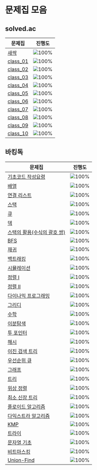 # 문제집 모음

## solved.ac

| 문제집                    | 진행도                                                                                         |
| ------------------------- | ---------------------------------------------------------------------------------------------- |
| [새싹](./SPROUT.md)       | ![100%](https://progress-bar.xyz/38/?scale=38&title=progress&width=500&color=babaca&suffix=/38) |
| [class_01](./CLASS_01.md) | ![100%](https://progress-bar.xyz/36/?scale=36&title=progress&width=500&color=babaca&suffix=/36) |
| [class_02](./CLASS_02.md) | ![100%](https://progress-bar.xyz/40/?scale=40&title=progress&width=500&color=babaca&suffix=/40) |
| [class_03](./CLASS_03.md) | ![100%](https://progress-bar.xyz/0/?scale=48&title=progress&width=500&color=babaca&suffix=/48) |
| [class_04](./CLASS_04.md) | ![100%](https://progress-bar.xyz/0/?scale=48&title=progress&width=500&color=babaca&suffix=/48) |
| [class_05](./CLASS_05.md) | ![100%](https://progress-bar.xyz/0/?scale=48&title=progress&width=500&color=babaca&suffix=/48) |
| [class_06](./CLASS_06.md) | ![100%](https://progress-bar.xyz/0/?scale=48&title=progress&width=500&color=babaca&suffix=/48) |
| [class_07](./CLASS_07.md) | ![100%](https://progress-bar.xyz/0/?scale=48&title=progress&width=500&color=babaca&suffix=/48) |
| [class_08](./CLASS_08.md) | ![100%](https://progress-bar.xyz/0/?scale=48&title=progress&width=500&color=babaca&suffix=/48) |
| [class_09](./CLASS_09.md) | ![100%](https://progress-bar.xyz/0/?scale=48&title=progress&width=500&color=babaca&suffix=/48) |
| [class_10](./CLASS_10.md) | ![100%](https://progress-bar.xyz/0/?scale=48&title=progress&width=500&color=babaca&suffix=/48) |

## 바킹독

| 문제집                                            | 진행도                                                                                         |
| ------------------------------------------------- | ---------------------------------------------------------------------------------------------- |
| [기초코드 작성요령](./BARKINGDOG_02.md)            | ![100%](https://progress-bar.xyz/27/?scale=27&title=progress&width=500&color=babaca&suffix=/27) |
| [배열](./BARKINGDOG_03.md)                        | ![100%](https://progress-bar.xyz/2/?scale=8&title=progress&width=500&color=babaca&suffix=/8)   |
| [연결 리스트](./BARKINGDOG_04.md)                 | ![100%](https://progress-bar.xyz/0/?scale=3&title=progress&width=500&color=babaca&suffix=/3)   |
| [스택](./BARKINGDOG_05.md)                        | ![100%](https://progress-bar.xyz/3/?scale=8&title=progress&width=500&color=babaca&suffix=/8)   |
| [큐](./BARKINGDOG_06.md)                          | ![100%](https://progress-bar.xyz/2/?scale=3&title=progress&width=500&color=babaca&suffix=/3)   |
| [덱](./BARKINGDOG_07.md)                          | ![100%](https://progress-bar.xyz/0/?scale=4&title=progress&width=500&color=babaca&suffix=/4)   |
| [스택의 활용(수식의 괄호 쌍)](./BARKINGDOG_08.md) | ![100%](https://progress-bar.xyz/2/?scale=5&title=progress&width=500&color=babaca&suffix=/5)   |
| [BFS](./BARKINGDOG_09.md)                         | ![100%](https://progress-bar.xyz/0/?scale=30&title=progress&width=500&color=babaca&suffix=/30) |
| [재귀](./BARKINGDOG_0B.md)                        | ![100%](https://progress-bar.xyz/0/?scale=10&title=progress&width=500&color=babaca&suffix=/10) |
| [백트래킹](./BARKINGDOG_0C.md)                    | ![100%](https://progress-bar.xyz/0/?scale=20&title=progress&width=500&color=babaca&suffix=/20) |
| [시뮬레이션](./BARKINGDOG_0D.md)                  | ![100%](https://progress-bar.xyz/0/?scale=61&title=progress&width=500&color=babaca&suffix=/61) |
| [정렬 I](./BARKINGDOG_0E.md)                      | ![100%](https://progress-bar.xyz/5/?scale=8&title=progress&width=500&color=babaca&suffix=/8)   |
| [정렬 II](./BARKINGDOG_0F.md)                     | ![100%](https://progress-bar.xyz/2/?scale=9&title=progress&width=500&color=babaca&suffix=/9)   |
| [다이나믹 프로그래밍](./BARKINGDOG_10.md)         | ![100%](https://progress-bar.xyz/0/?scale=44&title=progress&width=500&color=babaca&suffix=/44) |
| [그리디](./BARKINGDOG_11.md)                      | ![100%](https://progress-bar.xyz/0/?scale=17&title=progress&width=500&color=babaca&suffix=/17) |
| [수학](./BARKINGDOG_12.md)                        | ![100%](https://progress-bar.xyz/8/?scale=39&title=progress&width=500&color=babaca&suffix=/39) |
| [이분탐색](./BARKINGDOG_13.md)                    | ![100%](https://progress-bar.xyz/3/?scale=21&title=progress&width=500&color=babaca&suffix=/21) |
| [투 포인터](./BARKINGDOG_14.md)                   | ![100%](https://progress-bar.xyz/0/?scale=11&title=progress&width=500&color=babaca&suffix=/11) |
| [해시](./BARKINGDOG_15.md)                        | ![100%](https://progress-bar.xyz/0/?scale=10&title=progress&width=500&color=babaca&suffix=/10) |
| [이진 검색 트리](./BARKINGDOG_16.md)              | ![100%](https://progress-bar.xyz/0/?scale=7&title=progress&width=500&color=babaca&suffix=/7)   |
| [우선순위 큐](./BARKINGDOG_17.md)                 | ![100%](https://progress-bar.xyz/0/?scale=8&title=progress&width=500&color=babaca&suffix=/8)   |
| [그래프](./BARKINGDOG_18.md)                      | ![100%](https://progress-bar.xyz/0/?scale=13&title=progress&width=500&color=babaca&suffix=/13) |
| [트리](./BARKINGDOG_19.md)                        | ![100%](https://progress-bar.xyz/0/?scale=13&title=progress&width=500&color=babaca&suffix=/13) |
| [위상 정렬](./BARKINGDOG_1A.md)                   | ![100%](https://progress-bar.xyz/0/?scale=7&title=progress&width=500&color=babaca&suffix=/7)   |
| [최소 신장 트리](./BARKINGDOG_1B.md)              | ![100%](https://progress-bar.xyz/0/?scale=9&title=progress&width=500&color=babaca&suffix=/9)   |
| [플로이드 알고리즘](./BARKINGDOG_1C.md)           | ![100%](https://progress-bar.xyz/0/?scale=15&title=progress&width=500&color=babaca&suffix=/15) |
| [다익스트라 알고리즘](./BARKINGDOG_1D.md)         | ![100%](https://progress-bar.xyz/0/?scale=14&title=progress&width=500&color=babaca&suffix=/14) |
| [KMP](./BARKINGDOG_1E.md)                         | ![100%](https://progress-bar.xyz/0/?scale=8&title=progress&width=500&color=babaca&suffix=/8)   |
| [트라이](./BARKINGDOG_1F.md)                      | ![100%](https://progress-bar.xyz/0/?scale=10&title=progress&width=500&color=babaca&suffix=/10) |
| [문자열 기초](./BARKINGDOG_APPENDIX_A.md)         | ![100%](https://progress-bar.xyz/0/?scale=16&title=progress&width=500&color=babaca&suffix=/16) |
| [비트마스킹](./BARKINGDOG_APPENDIX_C.md)          | ![100%](https://progress-bar.xyz/0/?scale=7&title=progress&width=500&color=babaca&suffix=/7)   |
| [Union-Find](./BARKINGDOG_APPENDIX_D.md)          | ![100%](https://progress-bar.xyz/0/?scale=9&title=progress&width=500&color=babaca&suffix=/9)   |
